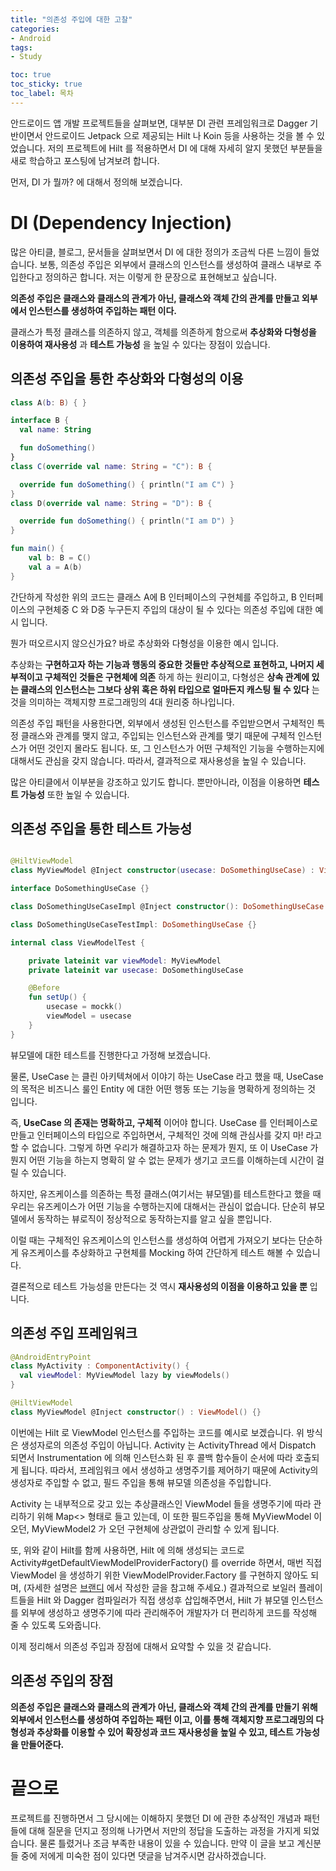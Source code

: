 ```yaml
---
title: "의존성 주입에 대한 고찰"
categories:
- Android
tags:
- Study

toc: true
toc_sticky: true
toc_label: 목차
---
```


안드로이드 앱 개발 프로젝트들을 살펴보면, 대부분 DI 관련 프레임워크로 Dagger 기반이면서 안드로이드 Jetpack 으로 제공되는 Hilt 나 Koin 등을 사용하는 것을 볼 수 있었습니다. 저의 프로젝트에 Hilt 를 적용하면서 DI 에 대해 자세히 알지 못했던 부분들을 새로 학습하고 포스팅에 남겨보려 합니다.

먼저, DI 가 뭘까? 에 대해서 정의해 보겠습니다. 

# DI (Dependency Injection)

많은 아티클, 블로그, 문서들을 살펴보면서 DI 에 대한 정의가 조금씩 다른 느낌이 들었습니다. 보통, 의존성 주입은 외부에서 클래스의 인스턴스를 생성하여 클래스 내부로 주입한다고 정의하곤 합니다. 저는 이렇게 한 문장으로 표현해보고 싶습니다.

__의존성 주입은 클래스와 클래스의 관계가 아닌, 클래스와 객체 간의 관계를 만들고 외부에서 인스턴스를 생성하여 주입하는 패턴 이다.__

클래스가 특정 클래스를 의존하지 않고, 객체를 의존하게 함으로써 __추상화와 다형성을 이용하여 재사용성__ 과 __테스트 가능성__ 을 높일 수 있다는 장점이 있습니다.

## 의존성 주입을 통한 추상화와 다형성의 이용

```kotlin
class A(b: B) { }

interface B { 
  val name: String

  fun doSomething()
}
class C(override val name: String = "C"): B {

  override fun doSomething() { println("I am C") }
}
class D(override val name: String = "D"): B {

  override fun doSomething() { println("I am D") }
}

fun main() {
    val b: B = C()
    val a = A(b)
}
```

간단하게 작성한 위의 코드는 클래스 A에 B 인터페이스의 구현체를 주입하고, B 인터페이스의 구현체중 C 와 D중 누구든지 주입의 대상이 될 수 있다는 의존성 주입에 대한 예시 입니다. 

뭔가 떠오르시지 않으신가요? 바로 추상화와 다형성을 이용한 예시 입니다. 

추상화는 __구현하고자 하는 기능과 행동의 중요한 것들만 추상적으로 표현하고, 나머지 세부적이고 구체적인 것들은 구현체에 의존__ 하게 하는 원리이고, 다형성은 __상속 관계에 있는 클래스의 인스턴스는 그보다 상위 혹은 하위 타입으로 얼마든지 캐스팅 될 수 있다__ 는 것을 의미하는 객체지향 프로그래밍의 4대 원리중 하나입니다.

의존성 주입 패턴을 사용한다면, 외부에서 생성된 인스턴스를 주입받으면서 구체적인 특정 클래스와 관계를 맺지 않고, 주입되는 인스턴스와 관계를 맺기 때문에 구체적 인스턴스가 어떤 것인지 몰라도 됩니다. 또, 그 인스턴스가 어떤 구체적인 기능을 수행하는지에 대해서도 관심을 갖지 않습니다. 따라서, 결과적으로 재사용성을 높일 수 있습니다.

많은 아티클에서 이부분을 강조하고 있기도 합니다. 뿐만아니라, 이점을 이용하면 __테스트 가능성__ 또한 높일 수 있습니다.

## 의존성 주입을 통한 테스트 가능성

```kotlin

@HiltViewModel
class MyViewModel @Inject constructor(usecase: DoSomethingUseCase) : ViewModel() {}

interface DoSomethingUseCase {}

class DoSomethingUseCaseImpl @Inject constructor(): DoSomethingUseCase {}

class DoSomethingUseCaseTestImpl: DoSomethingUseCase {}

internal class ViewModelTest {

    private lateinit var viewModel: MyViewModel
    private lateinit var usecase: DoSomethingUseCase

    @Before
    fun setUp() {
        usecase = mockk()
        viewModel = usecase
    }
}
```

뷰모델에 대한 테스트를 진행한다고 가정해 보겠습니다. 

물론, UseCase 는 클린 아키텍쳐에서 이야기 하는 UseCase 라고 했을 때, UseCase 의 목적은 비즈니스 룰인 Entity 에 대한 어떤 행동 또는 기능을 명확하게 정의하는 것 입니다. 

즉, __UseCase 의 존재는 명확하고, 구체적__ 이어야 합니다. UseCase 를 인터페이스로 만들고 인터페이스의 타입으로 주입하면서, 구체적인 것에 의해 관심사를 갖지 마! 라고 할 수 없습니다. 그렇게 하면 우리가 해결하고자 하는 문제가 뭔지, 또 이 UseCase 가 뭔지 어떤 기능을 하는지 명확히 알 수 없는 문제가 생기고 코드를 이해하는데 시간이 걸릴 수 있습니다.

하지만, 유즈케이스를 의존하는 특정 클래스(여기서는 뷰모델)를 테스트한다고 했을 때 우리는 유즈케이스가 어떤 기능을 수행하는지에 대해서는 관심이 없습니다. 단순히 뷰모델에서 동작하는 뷰로직이 정상적으로 동작하는지를 알고 싶을 뿐입니다. 

이럴 때는 구체적인 유즈케이스의 인스턴스를 생성하여 어렵게 가져오기 보다는 단순하게 유즈케이스를 추상화하고 구현체를 Mocking 하여 간단하게 테스트 해볼 수 있습니다.

결론적으로 테스트 가능성을 만든다는 것 역시 __재사용성의 이점을 이용하고 있을 뿐__ 입니다.

## 의존성 주입 프레임워크

```kotlin
@AndroidEntryPoint
class MyActivity : ComponentActivity() {
  val viewModel: MyViewModel lazy by viewModels()
}

@HiltViewModel
class MyViewModel @Inject constructor() : ViewModel() {}
```

이번에는 Hilt 로 ViewModel 인스턴스를 주입하는 코드를 예시로 보겠습니다. 위 방식은 생성자로의 의존성 주입이 아닙니다. Activity 는 ActivityThread 에서 Dispatch 되면서 Instrumentation 에 의해 인스턴스화 된 후 콜백 함수들이 순서에 따라 호출되게 됩니다. 따라서, 프레임워크 에서 생성하고 생명주기를 제어하기 때문에 Activity의 생성자로 주입할 수 없고, 필드 주입을 통해 뷰모델 의존성을 주입합니다.

Activity 는 내부적으로 갖고 있는 추상클래스인 ViewModel 들을 생명주기에 따라 관리하기 위해 Map<> 형태로 들고 있는데, 이 또한 필드주입을 통해 MyViewModel 이 오던, MyViewModel2 가 오던 구현체에 상관없이 관리할 수 있게 됩니다.

또, 위와 같이 Hilt를 함께 사용하면, Hilt 에 의해 생성되는 코드로 Activity#getDefaultViewModelProviderFactory() 를 override 하면서, 매번 직접 ViewModel 을 생성하기 위한 ViewModelProvider.Factory 를 구현하지 않아도 되며, (자세한 설명은 [브랜디](https://labs.brandi.co.kr//2021/04/27/kimdy3.html) 에서 작성한 글을 참고해 주세요.) 결과적으로 보일러 플레이트들을 Hilt 와 Dagger 컴파일러가 직접 생성후 삽입해주면서, Hilt 가 뷰모델 인스턴스를 외부에 생성하고 생명주기에 따라 관리해주어 개발자가 더 편리하게 코드를 작성해 줄 수 있도록 도와줍니다. 

이제 정리해서 의존성 주입과 장점에 대해서 요약할 수 있을 것 같습니다.

## 의존성 주입의 장점

__의존성 주입은 클래스와 클래스의 관계가 아닌, 클래스와 객체 간의 관계를 만들기 위해 외부에서 인스턴스를 생성하여 주입하는 패턴 이고, 이를 통해 객체지향 프로그래밍의 다형성과 추상화를 이용할 수 있어 확장성과 코드 재사용성을 높일 수 있고, 테스트 가능성을 만들어준다.__

# 끝으로

프로젝트를 진행하면서 그 당시에는 이해하지 못했던 DI 에 관한 추상적인 개념과 패턴들에 대해 질문을 던지고 정의해 나가면서 저만의 정답을 도출하는 과정을 가지게 되었습니다. 물론 틀렸거나 조금 부족한 내용이 있을 수 있습니다. 만약 이 글을 보고 계신분들 중에 저에게 미숙한 점이 있다면 댓글을 남겨주시면 감사하겠습니다.
